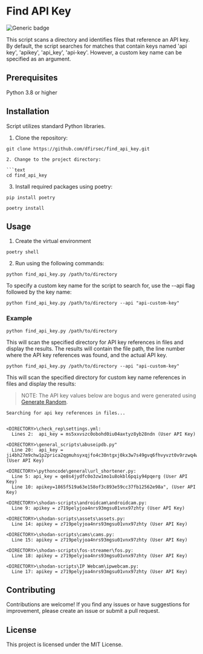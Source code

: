 # Find API Key

![Generic badge](https://img.shields.io/badge/python-3.8-blue.svg)

This script scans a directory and identifies files that reference an API key.  By default, the script searches for matches that contain keys named 'api key', 'apikey', 'api_key', 'api-key'. However, a custom key name can be specified as an argument.

## Prerequisites

Python 3.8 or higher

## Installation

Script utilizes standard Python libraries.

1. Clone the repository:

```text
git clone https://github.com/dfirsec/find_api_key.git

2. Change to the project directory:

```text
cd find_api_key
```

3. Install required packages using poetry:

```text
pip install poetry

poetry install
```

## Usage

1. Create the virtual environment

```text
poetry shell
```

2. Run using the following commands:

```text
python find_api_key.py /path/to/directory
```

To specify a custom key name for the script to search for, use the --api flag followed by the key name:

```text
python find_api_key.py /path/to/directory --api "api-custom-key"
```

### Example

```text
python find_api_key.py /path/to/directory
```

This will scan the specified directory for API key references in files and display the results. The results will contain the file path, the line number where the API key references was found, and the actual API key.

```text
python find_api_key.py /path/to/directory --api "api-custom-key"
```

This will scan the specified directory for custom key name references in files and display the results:

> NOTE: The API key values below are bogus and were generated using [Generate Random](https://generate-random.org/).

```text
Searching for api key references in files...


<DIRECTORY>\check_rep\settings.yml:
  Lines 2:  api_key = ms5xxvszc0obohd0iu04axtyz8yb28ndn (User API Key)

<DIRECTORY>\general_scripts\abuseipdb.py"
  Line 20:  api_key = ji4bh27m9chw1p2prica2qgmuhsyxqjfo4c30ntgxj0kx3w7s49gvq6fhvyvzt0v9rzwq4w17i61phnz (User API Key)

<DIRECTORY>\pythoncode\general\url_shortener.py:
  Line 5: api_key = qe8s4jydfc0o3zw1mo1u8okbl6pqiy94pqerg (User API Key)
  Line 10: apikey=1865f519a63e158of3c893e59cc37fb12562e98a", (User API Key)

<DIRECTORY>\shodan-scripts\androidcam\androidcam.py:
  Line 9: apikey = z719pelyjoa4nrs93mgsu01vnx97zhty (User API Key)

<DIRECTORY>\shodan-scripts\assets\assets.py:
  Line 14: apikey = z719pelyjoa4nrs93mgsu01vnx97zhty (User API Key)

<DIRECTORY>\shodan-scripts\cams\cams.py:
  Line 15: apikey = z719pelyjoa4nrs93mgsu01vnx97zhty (User API Key)

<DIRECTORY>\shodan-scripts\fos-streamer\fos.py:
  Line 18: apikey = z719pelyjoa4nrs93mgsu01vnx97zhty (User API Key)

<DIRECTORY>\shodan-scripts\IP Webcam\ipwebcam.py:
  Line 17: apikey = z719pelyjoa4nrs93mgsu01vnx97zhty (User API Key)
```


## Contributing

Contributions are welcome! If you find any issues or have suggestions for improvement, please create an issue or submit a pull request.

## License

This project is licensed under the MIT License.
